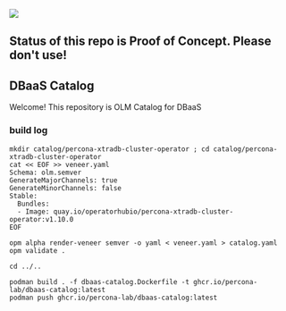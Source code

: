 
![](https://upload.wikimedia.org/wikipedia/commons/thumb/1/17/Warning.svg/156px-Warning.svg.png)

## Status of this repo is Proof of Concept. Please don't use!

## DBaaS Catalog
Welcome! This repository is OLM Catalog for DBaaS

### build log

```
mkdir catalog/percona-xtradb-cluster-operator ; cd catalog/percona-xtradb-cluster-operator
cat << EOF >> veneer.yaml
Schema: olm.semver
GenerateMajorChannels: true
GenerateMinorChannels: false
Stable:
  Bundles:
  - Image: quay.io/operatorhubio/percona-xtradb-cluster-operator:v1.10.0
EOF

opm alpha render-veneer semver -o yaml < veneer.yaml > catalog.yaml
opm validate .

cd ../..

podman build . -f dbaas-catalog.Dockerfile -t ghcr.io/percona-lab/dbaas-catalog:latest
podman push ghcr.io/percona-lab/dbaas-catalog:latest
```
